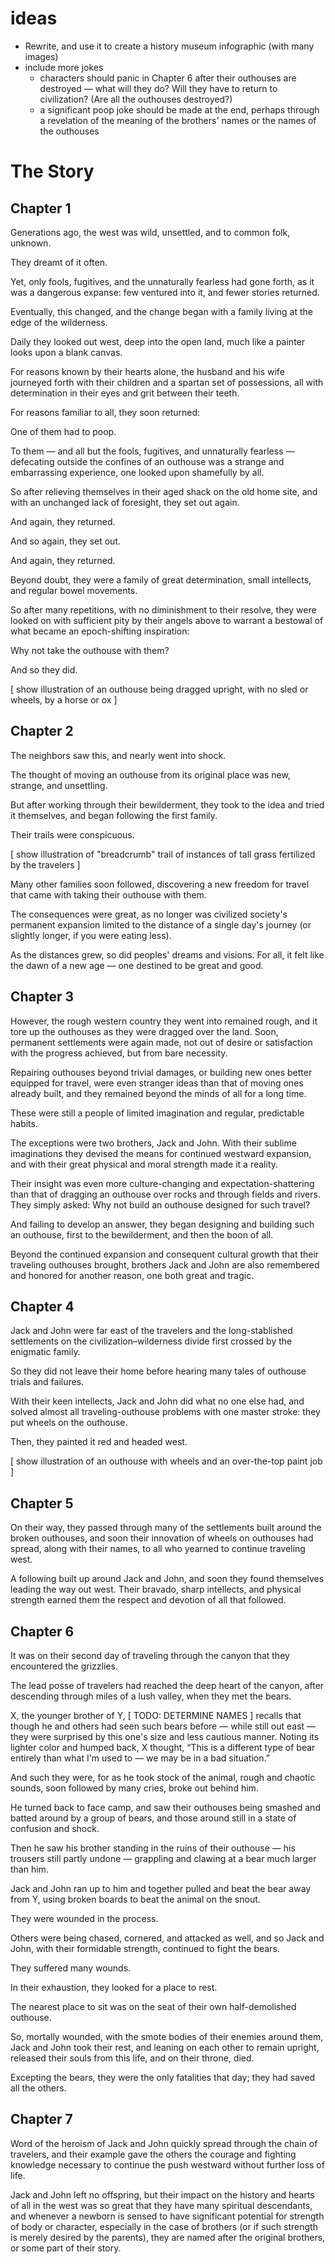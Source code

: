 # ideas

- Rewrite, and use it to create a history museum infographic (with many images)
- include more jokes
    - characters should panic in Chapter 6 after their outhouses are destroyed — what will they do? Will they have to return to civilization? (Are all the outhouses destroyed?)
    - a significant poop joke should be made at the end, perhaps through a revelation of the meaning of the brothers' names or the names of the outhouses

# The Story

## Chapter 1

Generations ago,
the west was wild, unsettled,
and to common folk, unknown.

They dreamt of it often.

Yet, only fools, fugitives, and the unnaturally fearless had gone forth, as it was a dangerous expanse:
few ventured into it,
and fewer stories returned.

Eventually, this changed, and the change began with a family living at the edge of the wilderness.

Daily they looked out west, deep into the open land, much like a painter looks upon a blank canvas.

For reasons known by their hearts alone, the husband and his wife journeyed forth with their children and a spartan set of possessions, all with determination in their eyes and grit between their teeth.

For reasons familiar to all,
they soon returned:

One of them had to poop.

To them — and all but the fools, fugitives, and unnaturally fearless — defecating outside the confines of an outhouse was a strange and embarrassing experience, one looked upon shamefully by all.

So after relieving themselves in their aged shack on the old home site, and with an unchanged lack of foresight, they set out again.

And again, they returned.

And so again, they set out.

And again, they returned.

Beyond doubt, they were a family of great determination, small intellects, and regular bowel movements.

So after many repetitions, with no diminishment to their resolve, they were looked on with sufficient pity by their angels above to warrant a bestowal of what became an epoch-shifting inspiration:

Why not take the outhouse with them?

And so they did.

[ show illustration of an outhouse being dragged upright, with no sled or wheels, by a horse or ox ]

## Chapter 2

The neighbors saw this, and nearly went into shock.

The thought of moving an outhouse from its original place was new, strange, and unsettling.

But after working through their bewilderment, they took to the idea and tried it themselves, and began following the first family.

Their trails were conspicuous.

[ show illustration of "breadcrumb" trail of instances of tall grass fertilized by the travelers ]

Many other families soon followed, discovering a new freedom for travel that came with taking their outhouse with them.

The consequences were great, as no longer was civilized society's permanent expansion limited to the distance of a single day's journey (or slightly longer, if you were eating less).

As the distances grew, so did peoples' dreams and visions. For all, it felt like the dawn of a new age — one destined to be great and good.

## Chapter 3

However, the rough western country they went into remained rough, and it tore up the outhouses as they were dragged over the land. Soon, permanent settlements were again made, not out of desire or satisfaction with the progress achieved, but from bare necessity.

Repairing outhouses beyond trivial damages, or building new ones better equipped for travel, were even stranger ideas than that of moving ones already built, and they remained beyond the minds of all for a long time.

These were still a people of limited imagination and regular, predictable habits.

The exceptions were two brothers, Jack and John. With their sublime imaginations they devised the means for continued westward expansion, and with their great physical and moral strength made it a reality.

Their insight was even more culture-changing and expectation-shattering than that of dragging an outhouse over rocks and through fields and rivers.
They simply asked: Why not build an outhouse designed for such travel?

And failing to develop an answer, they began designing and building such an outhouse, first to the bewilderment, and then the boon of all.

Beyond the continued expansion and consequent cultural growth that their traveling outhouses brought, brothers Jack and John are also remembered and honored for another reason, one both great and tragic.

## Chapter 4

Jack and John were far east of the travelers and the long-stablished settlements on the civilization–wilderness divide first crossed by the enigmatic family.

So they did not leave their home before hearing many tales of outhouse trials and failures.

With their keen intellects, Jack and John did what no one else had, and solved almost all traveling-outhouse problems with one master stroke: they put wheels on the outhouse.

Then, they painted it red and headed west.

[ show illustration of an outhouse with wheels and an over-the-top paint job ]

## Chapter 5

On their way, they passed through many of the settlements built around the broken outhouses, and soon their innovation of wheels on outhouses had spread, along with their names, to all who yearned to continue traveling west.

A following built up around Jack and John, and soon they found themselves leading the way out west. Their bravado, sharp intellects, and physical strength earned them the respect and devotion of all that followed.

## Chapter 6

It was on their second day of traveling through the canyon that they encountered the grizzlies.

The lead posse of travelers had reached the deep heart of the canyon, after descending through miles of a lush valley, when they met the bears.

X, the younger brother of Y, [ TODO: DETERMINE NAMES ] recalls that though he and others had seen such bears before — while still out east — they were surprised by this one's size and less cautious manner. Noting its lighter color and humped back, X thought, “This is a different type of bear entirely than what I'm used to — we may be in a bad situation.”

And such they were, for as he took stock of the animal, rough and chaotic sounds, soon followed by many cries, broke out behind him.

He turned back to face camp, and saw their outhouses being smashed and batted around by a group of bears, and those around still in a state of confusion and shock.

Then he saw his brother standing in the ruins of their outhouse — his trousers still partly undone — grappling and clawing at a bear much larger than him.

Jack and John ran up to him and together pulled and beat the bear away from Y, using broken boards to beat the animal on the snout.

They were wounded in the process.

Others were being chased, cornered, and attacked as well, and so Jack and John, with their formidable strength, continued to fight the bears.

They suffered many wounds.

In their exhaustion, they looked for a place to rest.

The nearest place to sit was on the seat of their own half-demolished outhouse.

So, mortally wounded, with the smote bodies of their enemies around them, Jack and John took their rest, and leaning on each other to remain upright, released their souls from this life, and on their throne, died.

Excepting the bears, they were the only fatalities that day; they had saved all the others.

## Chapter 7

Word of the heroism of Jack and John quickly spread through the chain of travelers, and their example gave the others the courage and fighting knowledge necessary to continue the push westward without further loss of life.

Jack and John left no offspring, but their impact on the history and hearts of all in the west was so great that they have many spiritual descendants, and whenever a newborn is sensed to have significant potential for strength of body or character, especially in the case of brothers (or if such strength is merely desired by the parents), they are named after the original brothers, or some part of their story.
